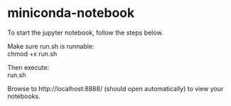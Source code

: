 # miniconda-notebook

To start the jupyter notebook, follow the steps below.

Make sure run.sh is runnable:  
chmod +x run.sh  
  
Then execute:  
run.sh  
  
Browse to http://localhost:8888/ (should open automatically) to view your notebooks.
